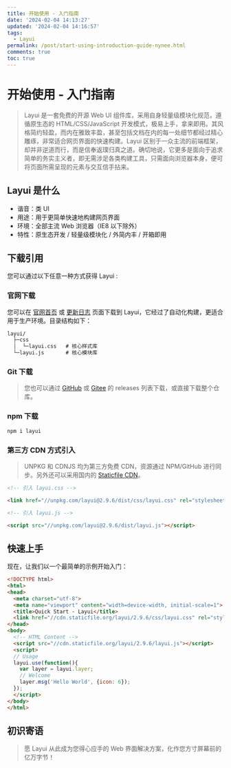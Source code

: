 ```yaml
---
title: 开始使用 - 入门指南
date: '2024-02-04 14:13:27'
updated: '2024-02-04 14:16:57'
tags:
  - Layui
permalink: /post/start-using-introduction-guide-nynee.html
comments: true
toc: true
---
```


# 开始使用 - 入门指南

> Layui 是一套免费的开源 Web UI 组件库，采用自身轻量级模块化规范，遵循原生态的 HTML/CSS/JavaScript  开发模式，极易上手，拿来即用。其风格简约轻盈，而内在雅致丰盈，甚至包括文档在内的每一处细节都经过精心雕琢，非常适合网页界面的快速构建。Layui   区别于一众主流的前端框架，却并非逆道而行，而是信奉返璞归真之道。确切地说，它更多是面向于追求简单的务实主义者，即无需涉足各类构建工具，只需面向浏览器本身，便可将页面所需呈现的元素与交互信手拈来。

## Layui 是什么

* 谐音：类 UI
* 用途：用于更简单快速地构建网页界面
* 环境：全部主流 Web 浏览器（IE8 以下除外）
* 特性：原生态开发 / 轻量级模块化 / 外简内丰 / 开箱即用

## 下载引用

您可以通过以下任意一种方式获得 Layui :

### 官网下载

您可以在 [官网首页](https://layui.dev/) 或 [更新日志](https://layui.dev/docs/2/versions.html) 页面下载到 Layui，它经过了自动化构建，更适合用于生产环境。目录结构如下：

```html
layui/
  ├─css
  │  └─layui.css   # 核心样式库
  └─layui.js       # 核心模块库
```

### Git 下载

> 您也可以通过 [GitHub](https://github.com/layui/layui/releases) 或 [Gitee](https://gitee.com/layui/layui/releases) 的 releases 列表下载，或直接下载整个仓库。

### npm 下载

```sh
npm i layui
```

### 第三方 CDN 方式引入

> UNPKG 和 CDNJS 均为第三方免费 CDN，资源通过 NPM/GitHub 进行同步。另外还可以采用国内的 [Staticfile CDN](https://www.staticfile.org/)。

```html
<!-- 引入 layui.css -->

<link href="//unpkg.com/layui@2.9.6/dist/css/layui.css" rel="stylesheet">
```

```html
<!-- 引入 layui.js -->

<script src="//unpkg.com/layui@2.9.6/dist/layui.js"></script>
```

## 快速上手

现在，让我们以一个最简单的示例开始入门：

```html
<!DOCTYPE html>
<html>
<head>
  <meta charset="utf-8">
  <meta name="viewport" content="width=device-width, initial-scale=1">
  <title>Quick Start - Layui</title>
  <link href="//cdn.staticfile.org/layui/2.9.6/css/layui.css" rel="stylesheet">
</head>
<body>
  <!-- HTML Content -->
  <script src="//cdn.staticfile.org/layui/2.9.6/layui.js"></script>
  <script>
  // Usage
  layui.use(function(){
    var layer = layui.layer;
    // Welcome
    layer.msg('Hello World', {icon: 6});
  });
  </script>
</body>
</html>
```

## 初识寄语

> 愿 Layui 从此成为您得心应手的 Web 界面解决方案，化作您方寸屏幕前的亿万字节！

‍
